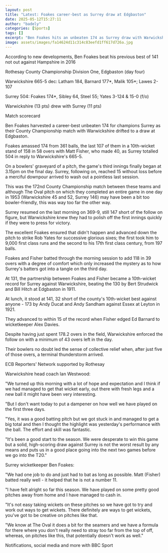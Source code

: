```yaml
---
layout: post
title: "Latest: Foakes career-best as Surrey draw at Edgbaston"
date: 2025-05-12T15:27:11
author: "badely"
categories: [Sports]
tags: []
excerpt: "Ben Foakes hits an unbeaten 174 as Surrey draw with Warwickshire in a batter-dominated game at Edgbaston."
image: assets/images/fa14624d11c314c83eefd1ff617d726a.jpg
---
```


According to new developments, Ben Foakes beat his previous best of 141 not out against Hampshire in 2016

Rothesay County Championship Division One, Edgbaston (day four)

Warwickshire 665-5 dec: Latham 184, Barnard 177*, Malik 105*; Lawes 2-107

Surrey 504: Foakes 174*, Sibley 64, Steel 55; Yates 3-124 & 15-0 (f/o)

Warwickshire (13 pts) drew with Surrey (11 pts) 

Match scorecard

Ben Foakes harvested a career-best unbeaten 174 for champions Surrey as their County Championship match with Warwickshire drifted to a draw at Edgbaston.

Foakes amassed 174 from 361 balls, the last 107 of them in a 10th-wicket stand of 158 in 58 overs with Matt Fisher, who made 40, as Surrey totalled 504 in reply to Warwickshire's 665-5.

On a bowlers' graveyard of a pitch, the game's third innings finally began at 3.15pm on the final day. Surrey, following on, reached 15 without loss before a merciful downpour arrived to wash out a pointless last session.

This was the 172nd County Championship match between these teams and although The Oval pitch on which they completed an entire game in one day in 1953 (Warwickshire 45 and 52, Surrey 146) may have been a bit too bowler-friendly,  this was way too far the other way.

Surrey resumed on the last morning on 369-9, still 147 short of the follow on figure, but Warwickshire knew they had to polish off the first innings quickly if they were to press for victory. 

The excellent Foakes ensured that didn't happen and advanced down the pitch to strike Rob Yates for successive glorious sixes; the first took him to 9,000 first class runs and the second to his 17th first class century, from 197 balls.

Foakes and Fisher batted through the morning session to add 118 in 39 overs with a degree of comfort which only increased the mystery as to how Surrey's batters got into a tangle on the third day. 

At 131, the partnership between Foakes and Fisher became a 10th-wicket record for Surrey against Warwickshire, beating the 130 by Bert Strudwick and Bill Hitch at Edgbaston in 1911. 

At lunch, it stood at 141, 32 short of the county's 10th-wicket best against anyone - 173 by Andy Ducat and Andy Sandham against Essex at Leyton in 1921. 

They advanced to within 15 of the record when Fisher edged Ed Barnard to wicketkeeper Alex Davies. 

Despite having just spent 178.2 overs in the field, Warwickshire enforced the follow on with a minimum of 43 overs left in the day. 

Their bowlers no doubt led the sense of collective relief when, after just five of those overs, a terminal thunderstorm arrived.

ECB Reporters' Network supported by Rothesay

Warwickshire head coach Ian Westwood:

"We turned up this morning with a lot of hope and expectation and I think if we had managed to get that wicket early, out there with fresh legs and a new ball it might have been very interesting. 

"But I don't want today to put a dampener on how well we have played on the first three days. 

"Yes, it was a good batting pitch but we got stuck in and managed to get a big total and then I thought the highlight was yesterday's performance with the ball. The effort and skill was fantastic.

"It's been a good start to the season. We were desperate to win this game but a solid, high-scoring draw against Surrey is not the worst result by any means and puts us in a good place going into the next two games before we go into the T20."

Surrey wicketkeeper Ben Foakes:

"We had one job to do and just had to bat as long as possible. Matt (Fisher) batted really well - it helped that he is not a number 11. 

"I have felt alright so far this season. We have played on some pretty good pitches away from home and I have managed to cash in.

"It's not easy taking wickets on these pitches so we have got to try and work out ways to get wickets. There definitely are ways to get wickets, you've got to be creative on pitches like that. 

"We know at The Oval it does a bit for the seamers and we have a formula for there where you don't really need to stray too far from the top of off, whereas, on pitches like this, that potentially doesn't work as well."

Notifications, social media and more with BBC Sport

